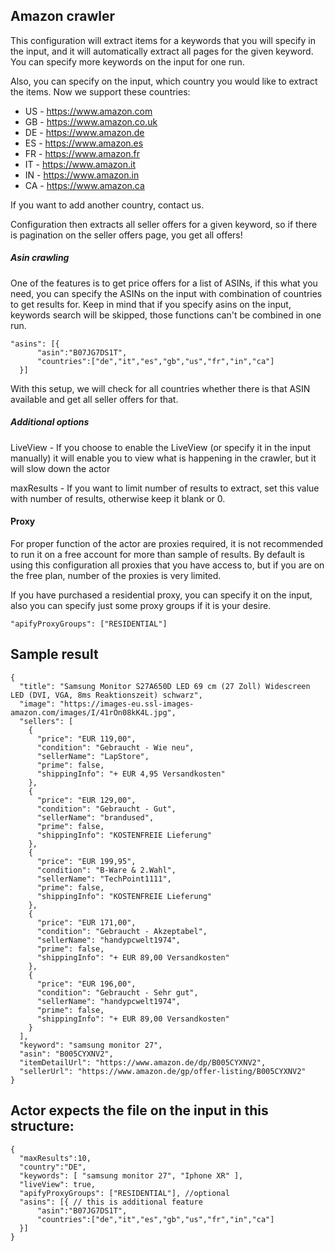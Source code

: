 ## Amazon crawler

This configuration will extract items for a keywords that you will specify in the input, and it will automatically extract all pages for the given keyword.
You can specify more keywords on the input for one run.

Also, you can specify on the input, which country you would like to extract the items.
Now we support these countries:
* US - https://www.amazon.com
* GB - https://www.amazon.co.uk
* DE - https://www.amazon.de
* ES - https://www.amazon.es
* FR - https://www.amazon.fr
* IT - https://www.amazon.it
* IN - https://www.amazon.in
* CA - https://www.amazon.ca

If you want to add another country, contact us.

Configuration then extracts all seller offers for a given keyword, so if there is pagination on the seller offers page, you get all offers!

##### Asin crawling
One of the features is to get price offers for a list of ASINs, if this what you need, you can specify the ASINs on the input with combination of countries to get results for.
Keep in mind that if you specify asins on the input, keywords search will be skipped, those functions can't be combined in one run.
```
"asins": [{
      "asin":"B07JG7DS1T",
      "countries":["de","it","es","gb","us","fr","in","ca"]
  }]
```
With this setup, we will check for all countries whether there is that ASIN available and get all seller offers for that.

##### Additional options
LiveView - If you choose to enable the LiveView (or specify it in the input manually) it will enable you to view what is happening in the crawler, but it will slow down the actor

maxResults - If you want to limit number of results to extract, set this value with number of results, otherwise keep it blank or 0.

#### Proxy
For proper function of the actor are proxies required, it is not recommended to run it on a free account for more than sample of results.
By default is using this configuration all proxies that you have access to, but if you are on the free plan, number of the proxies is very limited.

If you have purchased a residential proxy, you can specify it on the input, also you can specify just some proxy groups if it is your desire.
```
"apifyProxyGroups": ["RESIDENTIAL"]
```
## Sample result
```
{
  "title": "Samsung Monitor S27A650D LED 69 cm (27 Zoll) Widescreen LED (DVI, VGA, 8ms Reaktionszeit) schwarz",
  "image": "https://images-eu.ssl-images-amazon.com/images/I/41rOn08kK4L.jpg",
  "sellers": [
    {
      "price": "EUR 119,00",
      "condition": "Gebraucht - Wie neu",
      "sellerName": "LapStore",
      "prime": false,
      "shippingInfo": "+ EUR 4,95 Versandkosten"
    },
    {
      "price": "EUR 129,00",
      "condition": "Gebraucht - Gut",
      "sellerName": "brandused",
      "prime": false,
      "shippingInfo": "KOSTENFREIE Lieferung"
    },
    {
      "price": "EUR 199,95",
      "condition": "B-Ware & 2.Wahl",
      "sellerName": "TechPoint1111",
      "prime": false,
      "shippingInfo": "KOSTENFREIE Lieferung"
    },
    {
      "price": "EUR 171,00",
      "condition": "Gebraucht - Akzeptabel",
      "sellerName": "handypcwelt1974",
      "prime": false,
      "shippingInfo": "+ EUR 89,00 Versandkosten"
    },
    {
      "price": "EUR 196,00",
      "condition": "Gebraucht - Sehr gut",
      "sellerName": "handypcwelt1974",
      "prime": false,
      "shippingInfo": "+ EUR 89,00 Versandkosten"
    }
  ],
  "keyword": "samsung monitor 27",
  "asin": "B005CYXNV2",
  "itemDetailUrl": "https://www.amazon.de/dp/B005CYXNV2",
  "sellerUrl": "https://www.amazon.de/gp/offer-listing/B005CYXNV2"
}
```

## Actor expects the file on the input in this structure:

```
{
  "maxResults":10,
  "country":"DE",
  "keywords": [ "samsung monitor 27", "Iphone XR" ],
  "liveView": true,
  "apifyProxyGroups": ["RESIDENTIAL"], //optional
  "asins": [{ // this is additional feature
      "asin":"B07JG7DS1T",
      "countries":["de","it","es","gb","us","fr","in","ca"]
  }]
}

```
